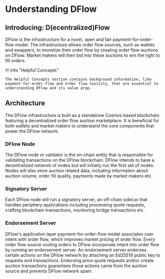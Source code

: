 # Understanding DFlow

## Introducing: D(ecentralized)Flow

DFlow is the infrastructure for a novel, open and fair payment-for-order-flow model. The infrastructure allows order flow sources, such as wallets and swappers, to monetize their order flow by creating order flow auctions on DFlow. Market makers will then bid into these auctions to win the right to fill orders.

!!! info "Helpful Concepts"

    The Helpful Concepts section contains background information, like payment-for-order-flow and order flow toxicity, that are essential to understanding DFlow and its value prop.

## Architecture

The DFlow infrastructure is built as a standalone Cosmos based blockchain featuring a decentralized order flow auction marketplace. It is beneficial for both wallets and market makers to understand the core components that power the DFlow network.

### DFlow Node

The DFlow node or validator is the on-chain entity that is responsible for validating transactions on the DFlow blockchain. DFlow intends to have a decentralized network of nodes but will initially run the first set of nodes. Nodes will also store auction related data, including information about auction volume, order fill quality, payments made by market makers etc.

### Signatory Server

Each DFlow node will run a signatory server, an off-chain sidecar that handles periphery applications including processing quote requests, crafting blockchain transactions, monitoring bridge transactions etc.

### Endorsement Server

DFlow's application layer payment-for-order-flow model associates user intent with order flow, which improves market pricing of order flow. Every order flow source routing orders to DFlow incorporate intent into order flow by running an endorsement server. An endorsement server endorses certain actions on the DFlow network by attaching an Ed25519 public key to requests and transactions. Endorsing price quote requests and/or create auction transactions guarantees those actions came from the auction source and prevents DFlow network spam.
